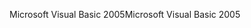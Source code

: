 <span data-ttu-id="32187-101">Microsoft Visual Basic 2005</span><span class="sxs-lookup"><span data-stu-id="32187-101">Microsoft Visual Basic 2005</span></span>